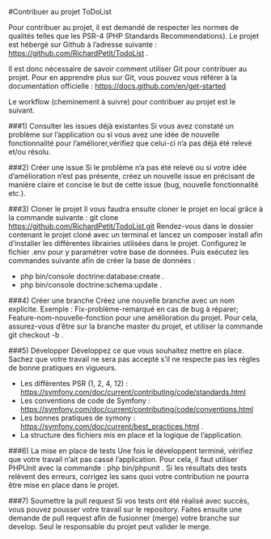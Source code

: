 #Contribuer au projet ToDoList

Pour contribuer au projet, il est demandé de respecter les normes de qualités telles que les PSR-4 (PHP Standards Recommendations).
Le projet est hébergé sur Github à l’adresse suivante : https://github.com/RichardPetit/TodoList .

Il est donc nécessaire de savoir comment utiliser Git pour contribuer au projet.
Pour en apprendre plus sur Git, vous pouvez vous référer à la documentation officielle :
https://docs.github.com/en/get-started

Le workflow (cheminement à suivre) pour contribuer au projet est le suivant.

###1) Consulter les issues déjà existantes
   Si vous avez constaté un problème sur l’application ou si vous avez une idée de nouvelle fonctionnalité pour l’améliorer,vérifiez que celui-ci n’a pas déjà été relevé et/ou résolu.

###2) Créer une issue
   Si le problème n’a pas été relevé ou si votre idée d’amélioration n’est pas présente, créez un nouvelle issue en précisant de manière claire et concise le but de cette issue (bug, nouvelle fonctionnalité etc.).

###3) Cloner le projet
   Il vous faudra ensuite cloner le projet en local grâce à la commande suivante :
   git clone https://github.com/RichardPetit/TodoList.git
   Rendez-vous dans le dossier contenant le projet cloné avec un terminal et lancez un composer install afin d’installer les différentes librairies utilisées dans le projet.
   Configurez le fichier .env pour y paramétrer votre base de données.
   Puis exécutez les commandes suivante afin de créer la base de données :
- php bin/console doctrine:database:create .
- php bin/console doctrine:schema:update .


###4) Créer une branche
   Créez une nouvelle branche avec un nom explicite.
   Exemple : Fix-problème-remarqué en cas de bug à réparer;
   Feature-nom-nouvelle-fonction pour une amélioration du projet.
   Pour cela, assurez-vous d’être sur la branche master du projet, et utiliser la commande git checkout -b <Feature-branch-name> .

###5) Développer
   Développez ce que vous souhaitez mettre en place.
   Sachez que votre travail ne sera pas accepté s’il ne respecte pas les règles de bonne pratiques en vigueurs.
- Les différentes PSR (1, 2, 4, 12) : https://symfony.com/doc/current/contributing/code/standards.html
- Les conventions de code de Symfony : https://symfony.com/doc/current/contributing/code/conventions.html
- Les bonnes pratiques de symony : https://symfony.com/doc/current/best_practices.html .
- La structure des fichiers mis en place et la logique de l’application.

###6) La mise en place de tests
   Une fois le développent terminé, vérifiez que votre travail n’ait pas cassé l’application.
   Pour cela, il faut utiliser PHPUnit avec la commande : php bin/phpunit .
   Si les résultats des tests relèvent des erreurs, corrigez les sans quoi votre contribution ne pourra être mise en place dans le projet.

###7) Soumettre la pull request
   Si vos tests ont été réalisé avec succès, vous pouvez pousser votre travail sur le repository.
   Faites ensuite une demande de pull request afin de fusionner (merge) votre branche sur develop.
   Seul le responsable du projet peut valider le merge.